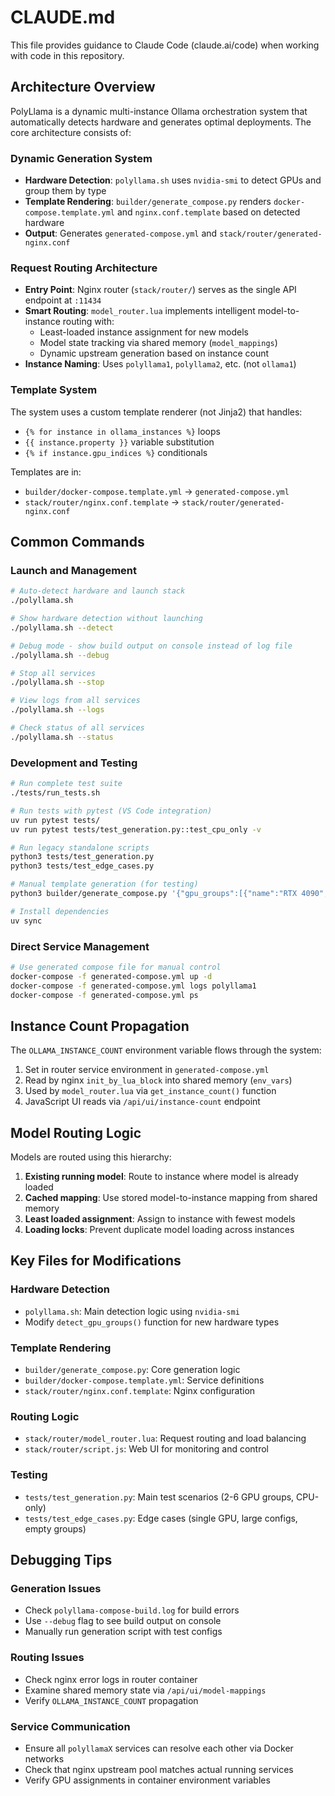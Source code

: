 # CLAUDE.md

This file provides guidance to Claude Code (claude.ai/code) when working with code in this repository.

## Architecture Overview

PolyLlama is a dynamic multi-instance Ollama orchestration system that automatically detects hardware and generates optimal deployments. The core architecture consists of:

### Dynamic Generation System
- **Hardware Detection**: `polyllama.sh` uses `nvidia-smi` to detect GPUs and group them by type
- **Template Rendering**: `builder/generate_compose.py` renders `docker-compose.template.yml` and `nginx.conf.template` based on detected hardware
- **Output**: Generates `generated-compose.yml` and `stack/router/generated-nginx.conf`

### Request Routing Architecture
- **Entry Point**: Nginx router (`stack/router/`) serves as the single API endpoint at `:11434`
- **Smart Routing**: `model_router.lua` implements intelligent model-to-instance routing with:
  - Least-loaded instance assignment for new models
  - Model state tracking via shared memory (`model_mappings`)
  - Dynamic upstream generation based on instance count
- **Instance Naming**: Uses `polyllama1`, `polyllama2`, etc. (not `ollama1`)

### Template System
The system uses a custom template renderer (not Jinja2) that handles:
- `{% for instance in ollama_instances %}` loops
- `{{ instance.property }}` variable substitution
- `{% if instance.gpu_indices %}` conditionals

Templates are in:
- `builder/docker-compose.template.yml` → `generated-compose.yml`
- `stack/router/nginx.conf.template` → `stack/router/generated-nginx.conf`

## Common Commands

### Launch and Management
```bash
# Auto-detect hardware and launch stack
./polyllama.sh

# Show hardware detection without launching
./polyllama.sh --detect

# Debug mode - show build output on console instead of log file
./polyllama.sh --debug

# Stop all services
./polyllama.sh --stop

# View logs from all services
./polyllama.sh --logs

# Check status of all services
./polyllama.sh --status
```

### Development and Testing
```bash
# Run complete test suite
./tests/run_tests.sh

# Run tests with pytest (VS Code integration)
uv run pytest tests/
uv run pytest tests/test_generation.py::test_cpu_only -v

# Run legacy standalone scripts
python3 tests/test_generation.py
python3 tests/test_edge_cases.py

# Manual template generation (for testing)
python3 builder/generate_compose.py '{"gpu_groups":[{"name":"RTX 4090","indices":[0,1,2]}]}'

# Install dependencies
uv sync
```

### Direct Service Management
```bash
# Use generated compose file for manual control
docker-compose -f generated-compose.yml up -d
docker-compose -f generated-compose.yml logs polyllama1
docker-compose -f generated-compose.yml ps
```

## Instance Count Propagation

The `OLLAMA_INSTANCE_COUNT` environment variable flows through the system:
1. Set in router service environment in `generated-compose.yml`
2. Read by nginx `init_by_lua_block` into shared memory (`env_vars`)
3. Used by `model_router.lua` via `get_instance_count()` function
4. JavaScript UI reads via `/api/ui/instance-count` endpoint

## Model Routing Logic

Models are routed using this hierarchy:
1. **Existing running model**: Route to instance where model is already loaded
2. **Cached mapping**: Use stored model-to-instance mapping from shared memory
3. **Least loaded assignment**: Assign to instance with fewest models
4. **Loading locks**: Prevent duplicate model loading across instances

## Key Files for Modifications

### Hardware Detection
- `polyllama.sh`: Main detection logic using `nvidia-smi`
- Modify `detect_gpu_groups()` function for new hardware types

### Template Rendering
- `builder/generate_compose.py`: Core generation logic
- `builder/docker-compose.template.yml`: Service definitions
- `stack/router/nginx.conf.template`: Nginx configuration

### Routing Logic
- `stack/router/model_router.lua`: Request routing and load balancing
- `stack/router/script.js`: Web UI for monitoring and control

### Testing
- `tests/test_generation.py`: Main test scenarios (2-6 GPU groups, CPU-only)
- `tests/test_edge_cases.py`: Edge cases (single GPU, large configs, empty groups)

## Debugging Tips

### Generation Issues
- Check `polyllama-compose-build.log` for build errors
- Use `--debug` flag to see build output on console
- Manually run generation script with test configs

### Routing Issues
- Check nginx error logs in router container
- Examine shared memory state via `/api/ui/model-mappings`
- Verify `OLLAMA_INSTANCE_COUNT` propagation

### Service Communication
- Ensure all `polyllamaX` services can resolve each other via Docker networks
- Check that nginx upstream pool matches actual running services
- Verify GPU assignments in container environment variables